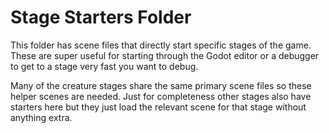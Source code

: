 Stage Starters Folder
=====================

This folder has scene files that directly start specific stages of the
game. These are super useful for starting through the Godot editor or
a debugger to get to a stage very fast you want to debug.

Many of the creature stages share the same primary scene files so
these helper scenes are needed. Just for completeness other stages
also have starters here but they just load the relevant scene for that
stage without anything extra.
